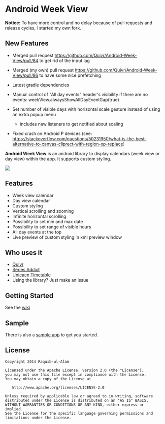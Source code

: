 Android Week View
=================

**Notice:** To have more control and no delay because of pull requests and release cycles, I started my own fork.

New Features
------------
* Merged pull request https://github.com/Quivr/Android-Week-View/pull/84 to get rid of the input lag

* Merged (my own) pull request https://github.com/Quivr/Android-Week-View/pull/86 to have some nice prefetching

* Latest gradle dependencies

* Manual control of "All day events" header's visibility if there are no events: weekView.alwaysShowAllDayEventGap(true)

* Set number of visible days with horizontal scale gesture instead of using an extra popup menu

  * includes new listeners to get notified about scaling

* Fixed crash on Android P devices (see: https://stackoverflow.com/questions/50231950/what-is-the-best-alternative-to-canvas-cliprect-with-region-op-replace)

  


**Android Week View** is an android library to display calendars (week view or day view) within the app. It supports custom styling.

![](images/screen-shot.png)

Features
------------

* Week view calendar
* Day view calendar
* Custom styling
* Vertical scrolling and zooming
* Infinite horizontal scrolling
* Possibility to set min and max date
* Possibility to set range of visible hours
* All day events at the top
* Live preview of custom styling in xml preview window

Who uses it
---------------

* [Quivr](https://quivr.be/en/)
* [Series Addict](https://play.google.com/store/apps/details?id=com.alamkanak.seriesaddict)
* [Unicaen Timetable](https://play.google.com/store/apps/details?id=fr.skyost.timetable)
* Using the library? Just make an issue

Getting Started
---------------

See the [wiki](https://github.com/Quivr/Android-Week-View/wiki)

Sample
----------

There is also a [sample app](https://github.com/quivr/Android-Week-View/tree/master/sample) to get you started.


License
----------

    Copyright 2014 Raquib-ul-Alam
    
    Licensed under the Apache License, Version 2.0 (the "License");
    you may not use this file except in compliance with the License.
    You may obtain a copy of the License at
    
       http://www.apache.org/licenses/LICENSE-2.0
    
    Unless required by applicable law or agreed to in writing, software
    distributed under the License is distributed on an "AS IS" BASIS,
    WITHOUT WARRANTIES OR CONDITIONS OF ANY KIND, either express or implied.
    See the License for the specific language governing permissions and
    limitations under the License.
